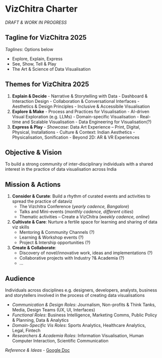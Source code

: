 # VizChitra Charter

_DRAFT & WORK IN PROGRESS_

## Tagline for VizChitra 2025

*Taglines*: Options below
  - Explore, Explain, Express
  - See, Show, Tell & Play
  - The Art & Science of Data Visualisation


## Themes for VizChitra 2025 
  
1. **Explain & Decide**
	   - Narrative & Storytelling with Data
	   - Dashboard & Interaction Design
	   - Collaboration & Conversational Interfaces
	   - Aesthetics & Design Principles
	   - Inclusive & Accessibile Visualisation
2. **Explore & Make**
	   - Process and Practices for Visualisation
	   - AI-driven Visual Exploration (e.g. LLMs)
	   - Domain-specific Visualisation
	   - Real-time and Scalable Visualisation
	   - Data Engineering for Visualisation(?)
3. **Express & Play**
	   - *Showcase*: Data Art Experience – Print, Digital, Physical, Installations
	   - Culture & Context: Indian Aesthetics
	   - Physicalisation, Sonification
	   - Beyond 2D: AR & VR Experiences 


## Objective & Vision
To build a strong community of inter-disciplinary individuals with a shared interest in the practice of data visualisation across India


## Mission & Actions

1. **Consider & Curate**: Build a rhythm of curated events and activities to spread the practice of dataviz
    - The Vizchitra Conference (*yearly cadence, Bangalore*)
    - Talks and Mini-events (*monthly cadence, different cities*)
    - Thematic activities – Create a VizChitra (*weekly cadence, online*)
2. **Cultivate & Care**: Nurture a fertile space for learning and sharing of data viz skills
	  - Mentoring & Community Channels (?)
	  - Learning & Workshop events (?)
	  - Project & Intership opportunities (?)
3. **Create & Collaborate**: 
    - Discovery of novel/innovative work, ideas and implementations (?)
    - Collaborative projects with Industry ?& Academia (?)
    - ...


## Audience

Individuals across disciplines e.g. designers, developers, analysts, business and storytellers involved in the process of creating data visualisations

- *Communication & Design Roles*: Journalism, Non-profits & Think Tanks, Media, Design Teams (UX, UI, Interfaces)
- *Functional Roles*: Business Intelligence, Marketing Comms, Public Policy & Planning, Data & Analytics
- *Domain-Specific Vis Roles*:  Sports Analytics, Healthcare Analytics, Legal, Fintech
- *Researchers & Academia Roles*: Information Visualisation, Human Computer Interaction, Scientific Communication







*Reference & Ideas* - [Google Doc](https://docs.google.com/document/d/1G1bV5vr9DnUNoJsVm8JVtlzttlWHpv_tysbWmXPh2tk/edit?tab=t.0)